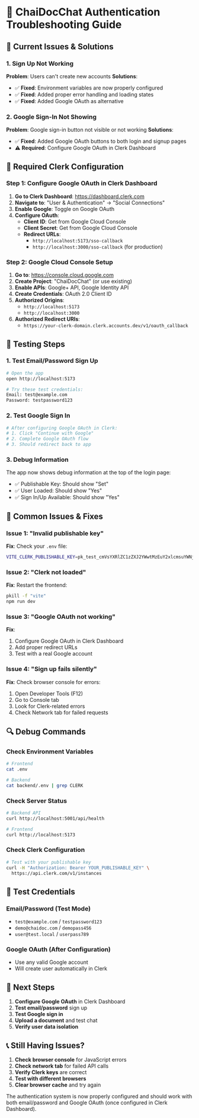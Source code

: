 # 🔧 ChaiDocChat Authentication Troubleshooting Guide

## 🚨 Current Issues & Solutions

### 1. **Sign Up Not Working**
**Problem**: Users can't create new accounts
**Solutions**:
- ✅ **Fixed**: Environment variables are now properly configured
- ✅ **Fixed**: Added proper error handling and loading states
- ✅ **Fixed**: Added Google OAuth as alternative

### 2. **Google Sign-In Not Showing**
**Problem**: Google sign-in button not visible or not working
**Solutions**:
- ✅ **Fixed**: Added Google OAuth buttons to both login and signup pages
- ⚠️ **Required**: Configure Google OAuth in Clerk Dashboard

## 🔧 **Required Clerk Configuration**

### **Step 1: Configure Google OAuth in Clerk Dashboard**

1. **Go to Clerk Dashboard**: https://dashboard.clerk.com
2. **Navigate to**: "User & Authentication" → "Social Connections"
3. **Enable Google**: Toggle on Google OAuth
4. **Configure OAuth**:
   - **Client ID**: Get from Google Cloud Console
   - **Client Secret**: Get from Google Cloud Console
   - **Redirect URLs**: 
     - `http://localhost:5173/sso-callback`
     - `http://localhost:3000/sso-callback` (for production)

### **Step 2: Google Cloud Console Setup**

1. **Go to**: https://console.cloud.google.com
2. **Create Project**: "ChaiDocChat" (or use existing)
3. **Enable APIs**: Google+ API, Google Identity API
4. **Create Credentials**: OAuth 2.0 Client ID
5. **Authorized Origins**:
   - `http://localhost:5173`
   - `http://localhost:3000`
6. **Authorized Redirect URIs**:
   - `https://your-clerk-domain.clerk.accounts.dev/v1/oauth_callback`

## 🧪 **Testing Steps**

### **1. Test Email/Password Sign Up**
```bash
# Open the app
open http://localhost:5173

# Try these test credentials:
Email: test@example.com
Password: testpassword123
```

### **2. Test Google Sign In**
```bash
# After configuring Google OAuth in Clerk:
# 1. Click "Continue with Google"
# 2. Complete Google OAuth flow
# 3. Should redirect back to app
```

### **3. Debug Information**
The app now shows debug information at the top of the login page:
- ✅ Publishable Key: Should show "Set"
- ✅ User Loaded: Should show "Yes"
- ✅ Sign In/Up Available: Should show "Yes"

## 🐛 **Common Issues & Fixes**

### **Issue 1: "Invalid publishable key"**
**Fix**: Check your `.env` file:
```bash
VITE_CLERK_PUBLISHABLE_KEY=pk_test_cmVsYXRlZC1zZXJ2YWwtMzEuY2xlcmsuYWNjb3VudHMuZGV2JA
```

### **Issue 2: "Clerk not loaded"**
**Fix**: Restart the frontend:
```bash
pkill -f "vite"
npm run dev
```

### **Issue 3: "Google OAuth not working"**
**Fix**: 
1. Configure Google OAuth in Clerk Dashboard
2. Add proper redirect URLs
3. Test with a real Google account

### **Issue 4: "Sign up fails silently"**
**Fix**: Check browser console for errors:
1. Open Developer Tools (F12)
2. Go to Console tab
3. Look for Clerk-related errors
4. Check Network tab for failed requests

## 🔍 **Debug Commands**

### **Check Environment Variables**
```bash
# Frontend
cat .env

# Backend  
cat backend/.env | grep CLERK
```

### **Check Server Status**
```bash
# Backend API
curl http://localhost:5001/api/health

# Frontend
curl http://localhost:5173
```

### **Check Clerk Configuration**
```bash
# Test with your publishable key
curl -H "Authorization: Bearer YOUR_PUBLISHABLE_KEY" \
  https://api.clerk.com/v1/instances
```

## 📱 **Test Credentials**

### **Email/Password (Test Mode)**
- `test@example.com` / `testpassword123`
- `demo@chaidoc.com` / `demopass456`
- `user@test.local` / `userpass789`

### **Google OAuth (After Configuration)**
- Use any valid Google account
- Will create user automatically in Clerk

## 🚀 **Next Steps**

1. **Configure Google OAuth** in Clerk Dashboard
2. **Test email/password** sign up
3. **Test Google sign in**
4. **Upload a document** and test chat
5. **Verify user data isolation**

## 📞 **Still Having Issues?**

1. **Check browser console** for JavaScript errors
2. **Check network tab** for failed API calls
3. **Verify Clerk keys** are correct
4. **Test with different browsers**
5. **Clear browser cache** and try again

The authentication system is now properly configured and should work with both email/password and Google OAuth (once configured in Clerk Dashboard).
